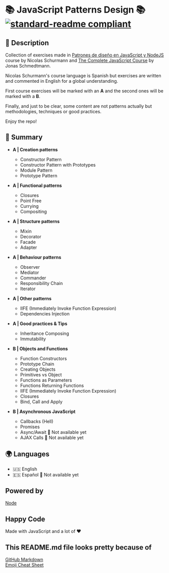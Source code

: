 # :books: JavaScript Patterns Design :books: [![standard-readme compliant](https://img.shields.io/badge/readme%20style-standard-brightgreen.svg?style=flat-square)](https://github.com/RichardLitt/standard-readme)

## 🔖 Description

Collection of exercises made in [Patrones de diseño en JavaScript y NodeJS](https://www.udemy.com/course/patrones-de-diseno-en-javascript-y-nodejs/) course by Nicolas Schurmann and [The Complete JavaScript Course](https://www.udemy.com/course/the-complete-javascript-course/) by Jonas Schmedtmann.

Nicolas Schurmann's course language is Spanish but exercises are written and commented in English for a global understanding.

First course exercises will be marked with an **A** and the second ones will be marked with a **B**.

Finally, and just to be clear, some content are not patterns actually but methodologies, techniques or good practices.

Enjoy the repo!

## 📖 Summary

* **A | Creation patterns**
    * Constructor Pattern
    * Constructor Pattern with Prototypes
    * Module Pattern
    * Prototype Pattern

* **A | Functional patterns**
    * Closures
    * Point Free
    * Currying
    * Compositing

* **A | Structure patterns**
    * Mixin
    * Decorator
    * Facade
    * Adapter

* **A | Behaviour patterns**
    * Observer
    * Mediator
    * Commander
    * Responsibility Chain
    * Iterator

* **A | Other patterns**
    * IIFE (Immediately Invoke Function Expression)
    * Dependencies Injection

* **A | Good practices & Tips**
    * Inheritance Composing
    * Immutability

* **B | Objects and Functions**
    * Function Constructors
    * Prototype Chain
    * Creating Objects
    * Primitives vs Object
    * Functions as Parameters
    * Functions Returning Functions
    * IIFE (Immediately Invoke Function Expression)
    * Closures
    * Bind, Call and Apply

* **B | Asynchronous JavaScript**
    * Callbacks (Hell)
    * Promises
    * Async/Await :wrench: Not available yet
    * AJAX Calls :wrench: Not available yet

## :earth_africa: Languages

* :us: English
* :es: Español :wrench: Not available yet

## Powered by

[Node](https://nodejs.org/)

## Happy Code

Made with JavaScript and a lot of ❤️

## This README.md file looks pretty because of

[GitHub Markdown](https://guides.github.com/features/mastering-markdown/) \
[Emoji Cheat Sheet](https://www.webfx.com/tools/emoji-cheat-sheet/)
